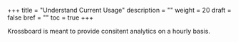 +++
title = "Understand Current Usage"
description = ""
weight = 20
draft = false
bref = ""
toc = true 
+++


Krossboard is meant to provide consitent analytics on a hourly basis.